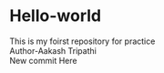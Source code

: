 # Hello-world
This is my foirst repository for practice
<br>
Author-Aakash Tripathi
<br>
New commit Here
